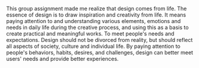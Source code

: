 This group assignment made me realize that design comes from life. The essence of design is to draw inspiration and creativity from life. It means paying attention to and understanding various elements, emotions and needs in daily life during the creative process, and using this as a basis to create practical and meaningful works. To meet people's needs and expectations. Design should not be divorced from reality, but should reflect all aspects of society, culture and individual life. By paying attention to people's behaviors, habits, desires, and challenges, design can better meet users' needs and provide better experiences.
